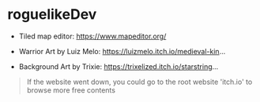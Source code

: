 # roguelikeDev

- Tiled map editor: https://www.mapeditor.org/

- Warrior Art by Luiz Melo: https://luizmelo.itch.io/medieval-kin...
- Background Art by Trixie: https://trixelized.itch.io/starstring...

> If the website went down, you could go to the root website 'itch.io' to browse more free contents
